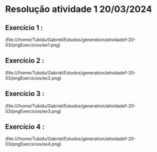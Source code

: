 # Resolução atividade 1 20/03/2024

##  Exercício 1 :

(file:///home/Tubidu/Gabriel/Estudos/generation/atividade1-20-03/pngExercicios/ex1.png)

##  Exercício 2 :

(file:///home/Tubidu/Gabriel/Estudos/generation/atividade1-20-03/pngExercicios/ex2.png)

##  Exercício 3 :

(file:///home/Tubidu/Gabriel/Estudos/generation/atividade1-20-03/pngExercicios/ex3.png)

##  Exercício 4 :

(file:///home/Tubidu/Gabriel/Estudos/generation/atividade1-20-03/pngExercicios/ex4.png)
